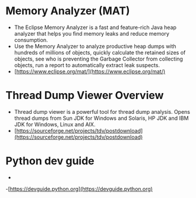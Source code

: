 # Memory Analyzer (MAT)
- The Eclipse Memory Analyzer is a fast and feature-rich Java heap analyzer that helps you find memory leaks and reduce memory consumption.
- Use the Memory Analyzer to analyze productive heap dumps with hundreds of millions of objects, quickly calculate the retained sizes of objects, see who is preventing the Garbage Collector from collecting objects, run a report to automatically extract leak suspects.
- [https://www.eclipse.org/mat/](https://www.eclipse.org/mat/)


# Thread Dump Viewer Overview
- Thread dump viewer is a powerful tool for thread dump analysis. Opens thread dumps from Sun JDK for Windows and Solaris, HP JDK and IBM JDK for Windows, Linux and AIX.
- [https://sourceforge.net/projects/tdv/postdownload](https://sourceforge.net/projects/tdv/postdownload)


# Python dev guide
-
-[https://devguide.python.org](https://devguide.python.org)
